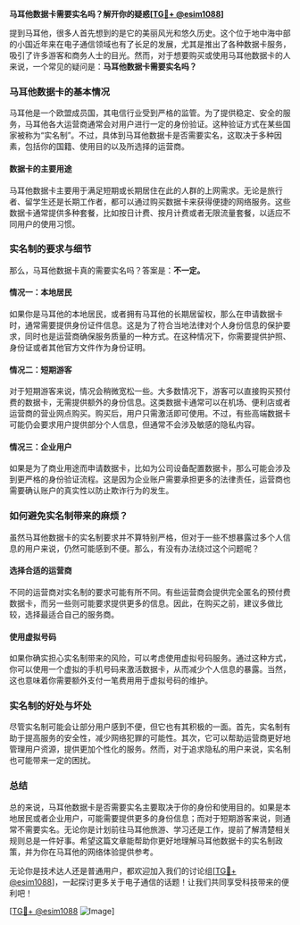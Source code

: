 **马耳他数据卡需要实名吗？解开你的疑惑[[TG💪+ @esim1088](https://t.me/s/esim1088)]**

提到马耳他，很多人首先想到的是它的美丽风光和悠久历史。这个位于地中海中部的小国近年来在电子通信领域也有了长足的发展，尤其是推出了各种数据卡服务，吸引了许多游客和商务人士的目光。然而，对于想要购买或使用马耳他数据卡的人来说，一个常见的疑问是：**马耳他数据卡需要实名吗？**

### 马耳他数据卡的基本情况

马耳他是一个欧盟成员国，其电信行业受到严格的监管。为了提供稳定、安全的服务，马耳他各大运营商通常会对用户进行一定的身份验证。这种验证方式在某些国家被称为“实名制”。不过，具体到马耳他数据卡是否需要实名，这取决于多种因素，包括你的国籍、使用目的以及所选择的运营商。

#### 数据卡的主要用途

马耳他数据卡主要用于满足短期或长期居住在此的人群的上网需求。无论是旅行者、留学生还是长期工作者，都可以通过购买数据卡来获得便捷的网络服务。这些数据卡通常提供多种套餐，比如按日计费、按月计费或者无限流量套餐，以适应不同用户的使用习惯。

### 实名制的要求与细节

那么，马耳他数据卡真的需要实名吗？答案是：**不一定。** 

#### 情况一：本地居民

如果你是马耳他的本地居民，或者拥有马耳他的长期居留权，那么在申请数据卡时，通常需要提供身份证件信息。这是为了符合当地法律对个人身份信息的保护要求，同时也是运营商确保服务质量的一种方式。在这种情况下，你需要提供护照、身份证或者其他官方文件作为身份证明。

#### 情况二：短期游客

对于短期游客来说，情况会稍微宽松一些。大多数情况下，游客可以直接购买预付费的数据卡，无需提供额外的身份信息。这类数据卡通常可以在机场、便利店或者运营商的营业网点购买。购买后，用户只需激活即可使用。不过，有些高端数据卡可能仍会要求用户提供部分个人信息，但通常不会涉及敏感的隐私内容。

#### 情况三：企业用户

如果是为了商业用途而申请数据卡，比如为公司设备配置数据卡，那么可能会涉及到更严格的身份验证流程。这是因为企业账户需要承担更多的法律责任，运营商也需要确认账户的真实性以防止欺诈行为的发生。

### 如何避免实名制带来的麻烦？

虽然马耳他数据卡的实名制要求并不算特别严格，但对于一些不想暴露过多个人信息的用户来说，仍然可能感到不便。那么，有没有办法绕过这个问题呢？

#### 选择合适的运营商

不同的运营商对实名制的要求可能有所不同。有些运营商会提供完全匿名的预付费数据卡，而另一些则可能要求提供更多的信息。因此，在购买之前，建议多做比较，选择最适合自己的服务商。

#### 使用虚拟号码

如果你确实担心实名制带来的风险，可以考虑使用虚拟号码服务。通过这种方式，你可以使用一个虚拟的手机号码来激活数据卡，从而减少个人信息的暴露。当然，这也意味着你需要额外支付一笔费用用于虚拟号码的维护。

### 实名制的好处与坏处

尽管实名制可能会让部分用户感到不便，但它也有其积极的一面。首先，实名制有助于提高服务的安全性，减少网络犯罪的可能性。其次，它可以帮助运营商更好地管理用户资源，提供更加个性化的服务。然而，对于追求隐私的用户来说，实名制也可能带来一定的困扰。

### 总结

总的来说，马耳他数据卡是否需要实名主要取决于你的身份和使用目的。如果是本地居民或者企业用户，可能需要提供更多的身份信息；而对于短期游客来说，则通常不需要实名。无论你是计划前往马耳他旅游、学习还是工作，提前了解清楚相关规则总是一件好事。希望这篇文章能帮助你更好地理解马耳他数据卡的实名制政策，并为你在马耳他的网络体验提供参考。

无论你是技术达人还是普通用户，都欢迎加入我们的讨论组[[TG💪+ @esim1088](https://t.me/s/esim1088)]，一起探讨更多关于电子通信的话题！让我们共同享受科技带来的便利吧！

[[TG💪+ @esim1088](https://t.me/s/esim1088) ![Image](https://i.postimg.cc/4NQfJmqS/Snipaste-2025-05-13-00-14-12.png)]